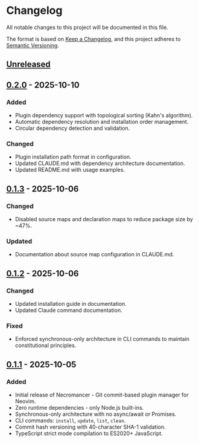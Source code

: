 # Changelog

All notable changes to this project will be documented in this file.

The format is based on [Keep a Changelog](https://keepachangelog.com/en/1.0.0/),
and this project adheres to [Semantic Versioning](https://semver.org/spec/v2.0.0.html).

## [Unreleased]

## [0.2.0] - 2025-10-10

### Added
- Plugin dependency support with topological sorting (Kahn's algorithm).
- Automatic dependency resolution and installation order management.
- Circular dependency detection and validation.

### Changed
- Plugin installation path format in configuration.
- Updated CLAUDE.md with dependency architecture documentation.
- Updated README.md with usage examples.

## [0.1.3] - 2025-10-06

### Changed
- Disabled source maps and declaration maps to reduce package size by ~47%.

### Updated
- Documentation about source map configuration in CLAUDE.md.

## [0.1.2] - 2025-10-06

### Changed
- Updated installation guide in documentation.
- Updated Claude command documentation.

### Fixed
- Enforced synchronous-only architecture in CLI commands to maintain constitutional principles.

## [0.1.1] - 2025-10-05

### Added
- Initial release of Necromancer - Git commit-based plugin manager for Neovim.
- Zero runtime dependencies - only Node.js built-ins.
- Synchronous-only architecture with no async/await or Promises.
- CLI commands: `install`, `update`, `list`, `clean`.
- Commit hash versioning with 40-character SHA-1 validation.
- TypeScript strict mode compilation to ES2020+ JavaScript.

[unreleased]: https://github.com/sontixyou/necromancer.nvim/compare/v0.2.0...HEAD
[0.2.0]: https://github.com/sontixyou/necromancer.nvim/compare/v0.1.3...v0.2.0
[0.1.3]: https://github.com/sontixyou/necromancer.nvim/compare/v0.1.2...v0.1.3
[0.1.2]: https://github.com/sontixyou/necromancer.nvim/compare/v0.1.1...v0.1.2
[0.1.1]: https://github.com/sontixyou/necromancer.nvim/releases/tag/v0.1.1
